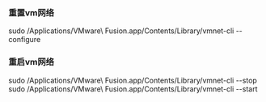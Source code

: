 
### 重置vm网络
sudo /Applications/VMware\ Fusion.app/Contents/Library/vmnet-cli --configure


### 重启vm网络
sudo /Applications/VMware\ Fusion.app/Contents/Library/vmnet-cli --stop
sudo /Applications/VMware\ Fusion.app/Contents/Library/vmnet-cli --start